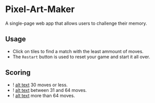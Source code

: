 # Pixel-Art-Maker
A single-page web app that allows users to challenge their memory.

## Usage
- Click on tiles to find a match with the least ammount of moves.
- The ` Restart ` button is used to reset your game and start it all over.

## Scoring
- ! [alt text](https://github.com/sumanhakki/memoryGame/tree/master/img/3star.svg) 30 moves or less.
- ! [alt text](imgs/2stars.svg) between 31 and 64 moves.
- ! [alt text](imgs/1stars.svg) more than 64 moves.